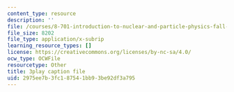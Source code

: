 ```yaml
---
content_type: resource
description: ''
file: /courses/8-701-introduction-to-nuclear-and-particle-physics-fall-2020/2975ee7b3fc187541bb93be92df3a795_6xzjJ5ncGxY.srt
file_size: 8202
file_type: application/x-subrip
learning_resource_types: []
license: https://creativecommons.org/licenses/by-nc-sa/4.0/
ocw_type: OCWFile
resourcetype: Other
title: 3play caption file
uid: 2975ee7b-3fc1-8754-1bb9-3be92df3a795
---
```

